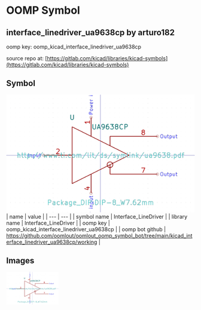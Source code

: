 # OOMP Symbol  
## interface_linedriver_ua9638cp  by arturo182  
  
oomp key: oomp_kicad_interface_linedriver_ua9638cp  
  
source repo at: [https://gitlab.com/kicad/libraries/kicad-symbols](https://gitlab.com/kicad/libraries/kicad-symbols)  
## Symbol  
  
[![working.png](working_600.png)](working.png)  
| name | value | 
| --- | --- | 
| symbol name | Interface_LineDriver | 
| library name | Interface_LineDriver | 
| oomp key | oomp_kicad_interface_linedriver_ua9638cp | 
| oomp bot github | https://github.com/oomlout/oomlout_oomp_symbol_bot/tree/main/kicad_interface_linedriver_ua9638cp/working | 
## Images  
  
[![working.png](working_140.png)](working.png)  
